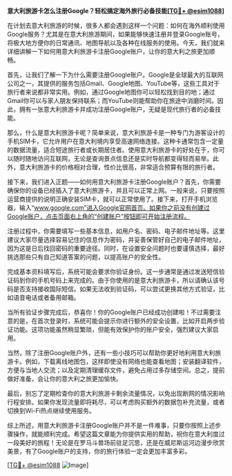 **意大利旅游卡怎么注册Google？轻松搞定海外旅行必备技能[[TG💪+ @esim1088](https://t.me/s/esim1088)]**

在计划去意大利旅游的时候，很多人都会遇到这样一个问题：如何在海外顺利使用Google服务？尤其是在意大利旅游期间，如果能够快速注册并登录Google账号，将极大地方便你的日常通讯、地图导航以及各种在线服务的使用。今天，我们就来详细讲解一下如何用意大利旅游卡注册Google账户，让你的意大利之旅更加顺畅。

首先，让我们了解一下为什么需要注册Google账户。Google是全球最大的互联网公司之一，其提供的服务包括Gmail、Google地图、YouTube等，这些工具对于旅行者来说都非常实用。例如，通过Google地图你可以轻松找到目的地；通过Gmail你可以与家人朋友保持联系；而YouTube则能帮助你在旅途中消磨时间。因此，拥有一张意大利旅游卡并成功注册Google账户，无疑是现代旅行者的必备技能。

那么，什么是意大利旅游卡呢？简单来说，意大利旅游卡是一种专门为游客设计的手机SIM卡，它允许用户在意大利境内享受高速网络连接。这种卡通常包含一定量的数据流量，适合短途旅行者或长期居住者。使用意大利旅游卡的好处在于，你可以随时随地访问互联网，无论是查询景点信息还是实时导航都变得轻而易举。此外，意大利旅游卡的价格相对合理，性价比很高，非常适合预算有限的旅行者。

接下来，我们进入正题——如何用意大利旅游卡注册Google账户？首先，你需要确保你的设备已经插入了意大利旅游卡，并且可以正常上网。一般来说，只要按照运营商提供的说明正确安装SIM卡，就可以正常使用了。接下来，打开手机浏览器，输入“www.google.com”进入Google官网首页。如果你之前没有创建过Google账户，点击页面右上角的“创建账户”按钮即可开始注册流程。

注册过程中，你需要填写一些基本信息，如用户名、密码、电子邮件地址等。这里建议大家尽量选择容易记住的信息作为密码，并妥善保管好自己的电子邮件地址，因为这是日后找回密码的重要途径。同时，在设置安全问题时也要谨慎选择，最好挑选那些只有自己知道答案的问题，以提高账户的安全性。

完成基本资料填写后，系统可能会要求你验证身份。这一步通常是通过发送短信验证码到你的手机号码上来完成的。由于你使用的是意大利旅游卡，所以请确认该号码是否支持接收国际短信。如果无法收到验证码，可以尝试更换其他方式验证，比如语音电话或者备用邮箱。

当所有验证步骤完成后，恭喜你！你的Google账户已经成功创建啦！不过需要注意的是，在首次登录时，系统可能会提示你进行额外的安全设置，比如开启两步验证功能。这项功能虽然稍显繁琐，但能有效保护你的账户安全，强烈建议大家启用。

当然，除了注册Google账户外，还有一些小技巧可以帮助你更好地利用意大利旅游卡。例如，下载离线地图包，这样即使没有网络也能查看地图；安装翻译软件，方便与当地人交流；以及定期清理缓存文件，避免占用过多存储空间。总之，提前做好准备，会让你的意大利之旅更加愉快。

最后，别忘了定期检查你的意大利旅游卡剩余流量情况，以免出现断网的情况影响行程安排。如果你发现流量即将耗尽，可以考虑购买额外的数据包补充流量，或者切换到Wi-Fi热点继续使用服务。

综上所述，用意大利旅游卡注册Google账户并不是一件难事，只要你按照上述步骤操作，就能顺利完成。希望这篇文章能为你提供实用的帮助，祝你在意大利度过一段美好的旅程！无论是在罗马斗兽场前驻足沉思，还是在威尼斯运河边漫步欣赏美景，有了Google账户的支持，你的旅行体验一定会更加丰富多彩。

[[TG💪+ @esim1088](https://t.me/s/esim1088) ![Image](https://i.postimg.cc/4NQfJmqS/Snipaste-2025-05-13-00-14-12.png)]